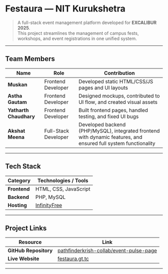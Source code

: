 # Festaura — NIT Kurukshetra

> A full-stack event management platform developed for **EXCALIBUR 2025**.  
> This project streamlines the management of campus fests, workshops, and event registrations in one unified system.

---

## Team Members

| Name | Role | Contribution |
|------|------|---------------|
| **Muskan** | Frontend Developer | Developed static HTML/CSS/JS pages and UI layouts |
| **Astha Gautam** | Frontend Developer | Designed mockups, contributed to UI flow, and created visual assets |
| **Yatharth Chaudhary** | Frontend Developer | Built frontend pages, handled testing, and fixed UI bugs |
| **Akshat Meena** | Full-Stack Developer | Developed backend (PHP/MySQL), integrated frontend with dynamic features, and ensured full system functionality |

---

## Tech Stack

| Category | Technologies / Tools |
|-----------|----------------------|
| **Frontend** | HTML, CSS, JavaScript |
| **Backend** | PHP, MySQL |
| **Hosting** | [InfinityFree](https://www.infinityfree.com/) |

---

## Project Links

| Resource | Link |
|-----------|------|
| **GitHub Repository** | [pathfinderkrish-collab/event-pulse-page](https://github.com/pathfinderkrish-collab/event-pulse-page) |
| **Live Website** | [festaura.gt.tc](https://festaura.gt.tc) |

---


